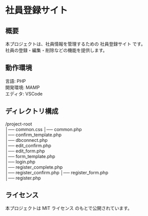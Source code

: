 # 社員登録サイト  
## 概要  
本プロジェクトは、社員情報を管理するための 社員登録サイト です。  
社員の登録・編集・削除などの機能を提供します。  

## 動作環境  
言語: PHP  
開発環境: MAMP  
エディタ: VSCode  

## ディレクトリ構成  

/project-root  
  │── common.css
  │── common.php    
  │── confirm_template.php  
  │── dbconnect.php  
  │── edit_confirm.php  
  │── edit_form.php  
  │── form_template.php  
  │── login.php  
  │── register_complete.php    
  │── register_confirm.php
  │── register_form.php  
  │── register.php   
  
## ライセンス  
本プロジェクトは MIT ライセンス のもとで公開されています。  
